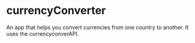# currencyConverter
An app that helps you convert currencies from one country to another. It uses the currencyconverAPI.
